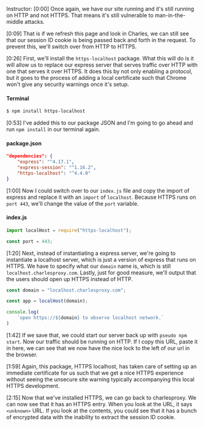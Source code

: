 Instructor: [0:00] Once again, we have our site running and it's still running on HTTP and not HTTPS. That means it's still vulnerable to man-in-the-middle attacks.

[0:09] That is if we refresh this page and look in Charles, we can still see that our session ID cookie is being passed back and forth in the request. To prevent this, we'll switch over from HTTP to HTTPS.

[0:26] First, we'll install the `https-localhost` package. What this will do is it will allow us to replace our express server that serves traffic over HTTP with one that serves it over HTTPS. It does this by not only enabling a protocol, but it goes to the process of adding a local certificate such that Chrome won't give any security warnings once it's setup.

#### Terminal
```bash
$ npm install https-localhost
```

[0:53] I've added this to our package JSON and I'm going to go ahead and run `npm install` in our terminal again.

#### package.json
```json
"dependencies": {
    "express": "^4.17.1",
    "express-session": "^1.16.2",
    "https-localhost": "^4.4.0"
}
```

[1:00] Now I could switch over to our `index.js` file and copy the import of express and replace it with an `import` of `localhost`. Because HTTPS runs on `port 443`, we'll change the value of the `port` variable.

#### index.js
```js
import localHost = require("https-localhost");

const port = 443;
```

[1:20] Next, instead of instantiating a express server, we're going to instantiate a localhost server, which is just a version of express that runs on HTTPS. We have to specify what our `domain` name is, which is still `localhost.charlesproxy.com`. Lastly, just for good measure, we'll output that the users should open up HTTPS instead of HTTP.

```js
const domain = "localhost.charlesproxy.com";

const app = localHost(domain);

console.log(
    `open https://${domain} to observe localhost network.`
)
```

[1:42] If we save that, we could start our server back up with `pseudo npm start`. Now our traffic should be running on HTTP. If I copy this URL, paste it in here, we can see that we now have the nice lock to the left of our url in the browser.

[1:59] Again, this package, HTTPS localhost, has taken care of setting up an immediate certificate for us such that we get a nice HTTPS experience without seeing the unsecure site warning typically accompanying this local HTTPS development.

[2:15] Now that we've installed HTTPS, we can go back to charlesproxy. We can now see that it has an HTTPS entry. When you look at the URL, it says `<unknown>` URL. If you look at the contents, you could see that it has a bunch of encrypted data with the inability to extract the session ID cookie.